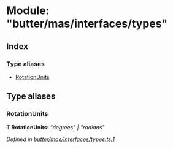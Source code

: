
# Module: "butter/mas/interfaces/types"

## Index

### Type aliases

* [RotationUnits](_butter_mas_interfaces_types_.md#rotationunits)

## Type aliases

###  RotationUnits

Ƭ **RotationUnits**: *"degrees" | "radians"*

*Defined in [butter/mas/interfaces/types.ts:1](https://github.com/butter-robotics/Butter.MAS.JavascriptAPI/blob/f2f46d3/butter/mas/interfaces/types.ts#L1)*
